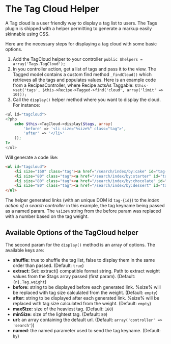 The Tag Cloud Helper
====================

A Tag cloud is a user friendly way to display a tag list to users. The Tags plugin is shipped with a helper permitting to generate a markup easily skinnable using CSS.

Here are the necessary steps for displaying a tag cloud with some basic options.

1. Add the TagCloud helper to your controller ```public $helpers = array('Tags.TagCloud');```
2. In you controller action, get a list of tags and pass it to the view. The Tagged model contains a custom find method ```_findCloud()``` which retrieves all the tags and populates values. Here is an example code from a RecipesController, where Recipe actsAs Taggable: ```$this->set('tags', $this->Recipe->Tagged->find('cloud', array('limit' => 10)));```
3. Call the ```display()``` helper method where you want to display the cloud. For instance:

```php
<ul id="tagcloud">
<?php
	echo $this->TagCloud->display($tags, array(
		'before' => '<li size="%size%" class="tag">',
		'after' => '</li>'
	));
?>
</ul>
```

Will generate a code like:

```html
<ul id="tagcloud">
	<li size="160" class="tag"><a href="/search/index/by:cake" id="tag-4b4d9121-fe58-4fe7-b65a-2f981380bfcb">Cake</a> </li>
	<li size="80" class="tag"><a href="/search/index/by:starter" id="tag-4b4d933d-f578-4d05-b28e-34ae1380bfcb">Starter</a> </li>
	<li size="80" class="tag"><a href="/search/index/by:chocolate" id="tag-4b4d933d-b700-440d-a898-34ae1380bfcb">Chocolate</a> </li>
	<li size="80" class="tag"><a href="/search/index/by:dessert" id="tag-4b4d9121-459c-4abd-af4b-2f981380bfcb">Dessert</a> </li>
</ul>
```

The helper generated links (with an unique DOM id `tag-{id}`) to the *index action of a search controller* in this example, the tag keyname being passed as a named param. The `%size%` string from the before param was replaced with a number based on the tag weight.

Available Options of the TagCloud helper
----------------------------------------

The second param for the ```display()``` method is an array of options. The available keys are:

* **shuffle:** true to shuffle the tag list, false to display them in the same order than passed. (Default: ```true```)
* **extract:** Set::extract() compatible format string. Path to extract weight values from the $tags array passed (first param). (Default: ```{n}.Tag.weight```)
* **before:** string to be displayed before each generated link. %size% will be replaced with tag size calculated from the weight. (Default: ```empty```)
* **after:** string to be displayed after each generated link. %size% will be replaced with tag size calculated from the weight. (Default: ```empty```)
* **maxSize:** size of the heaviest tag. (Default: ```160```)
* **minSize:** size of the lightest tag. (Default: ```80```)
* **url:** an array containing the default url. (Default: ```array('controller' => 'search'```))
* **named**: the named parameter used to send the tag keyname. (Default: ```by```)